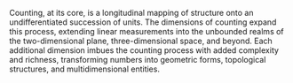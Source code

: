 

Counting, at its core, is a longitudinal mapping of structure onto an undifferentiated succession of units. The dimensions of counting expand this process, extending linear measurements into the unbounded realms of the two-dimensional plane, three-dimensional space, and beyond. Each additional dimension imbues the counting process with added complexity and richness, transforming numbers into geometric forms, topological structures, and multidimensional entities.

